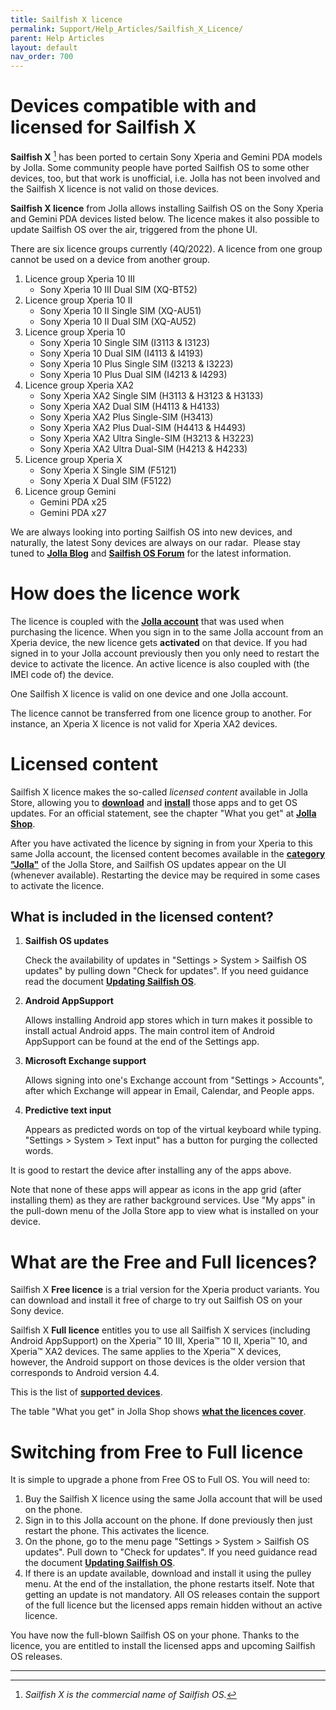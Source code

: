 ```yaml
---
title: Sailfish X licence
permalink: Support/Help_Articles/Sailfish_X_Licence/
parent: Help Articles
layout: default
nav_order: 700
---
```



# Devices compatible with and licensed for Sailfish X

**Sailfish X** [^1] has been ported to certain Sony Xperia and Gemini PDA models by Jolla. Some community people have ported Sailfish OS to some other devices, too, but that work is unofficial, i.e. Jolla has not been involved and the Sailfish X licence is not valid on those devices.

**Sailfish X licence** from Jolla allows installing Sailfish OS on the Sony Xperia and Gemini PDA devices listed below. The licence makes it also possible to update Sailfish OS over the air, triggered from the phone UI.

There are six licence groups currently (4Q/2022). A licence from one group cannot be used on a device from another group.

1.  Licence group Xperia 10 III
    * Sony Xperia 10 III Dual SIM (XQ-BT52)
2.  Licence group Xperia 10 II
    * Sony Xperia 10 II Single SIM (XQ-AU51)
    * Sony Xperia 10 II Dual SIM (XQ-AU52)
3.  Licence group Xperia 10
    * Sony Xperia 10 Single SIM (I3113 & I3123)
    * Sony Xperia 10 Dual SIM (I4113 & I4193)
    * Sony Xperia 10 Plus Single SIM (I3213 & I3223)
    * Sony Xperia 10 Plus Dual SIM (I4213 & I4293)
4.  Licence group Xperia XA2
    * Sony Xperia XA2 Single SIM (H3113 & H3123 & H3133)
    * Sony Xperia XA2 Dual SIM (H4113 & H4133)
    * Sony Xperia XA2 Plus Single-SIM (H3413)
    * Sony Xperia XA2 Plus Dual-SIM (H4413 & H4493)
    * Sony Xperia XA2 Ultra Single-SIM (H3213 & H3223)
    * Sony Xperia XA2 Ultra Dual-SIM (H4213 & H4233)
5.  Licence group Xperia X
    * Sony Xperia X Single SIM (F5121)
    * Sony Xperia X Dual SIM (F5122)
6.  Licence group Gemini
    * Gemini PDA x25
    * Gemini PDA x27

We are always looking into porting Sailfish OS into new devices, and naturally, the latest Sony devices are always on our radar.  Please stay tuned to **[Jolla Blog](https://blog.jolla.com/)** and **[Sailfish OS Forum](https://forum.sailfishos.org/)** for the latest information.


  

# How does the licence work

The licence is coupled with the **[Jolla account](/Support/Help_Articles/Accounts_Setup/Setup_Jolla_Account/)** that was used when purchasing the licence. When you sign in to the same Jolla account from an Xperia device, the new licence gets **activated** on that device. If you had signed in to your Jolla account previously then you only need to restart the device to activate the licence. An active licence is also coupled with (the IMEI code of) the device.

One Sailfish X licence is valid on one device and one Jolla account.

The licence cannot be transferred from one licence group to another. For instance, an Xperia X licence is not valid for Xperia XA2 devices.

  

# Licensed content

Sailfish X licence makes the so-called _licensed content_ available in Jolla Store, allowing you to **[download](https://shop.jolla.com/downloads/)** and **[install](https://jolla.com/sailfishxinstall/)** those apps and to get OS updates. For an official statement, see the chapter "What you get" at **[Jolla Shop](https://shop.jolla.com/)**.

After you have activated the licence by signing in from your Xperia to this same Jolla account, the licensed content becomes available in the **[category "Jolla"](/Support/Help_Articles/Accounts_Setup/Setup_Jolla_Account/#finding-the-licensed-apps-in-jolla-store)** of the Jolla Store, and Sailfish OS updates appear on the UI (whenever available). Restarting the device may be required in some cases to activate the licence.

  

## What is included in the licensed content?

1.  **Sailfish OS updates**

    Check the availability of updates in "Settings > System > Sailfish OS updates" by pulling down "Check for updates". If you need guidance read the document **[Updating Sailfish OS](/Support/Help_Articles/Updating_Sailfish_OS/)**.
    
2.  **Android AppSupport**

    Allows installing Android app stores which in turn makes it possible to install actual Android apps. The main control item of Android AppSupport can be found at the end of the Settings app.
    
3.  **Microsoft Exchange support**

    Allows signing into one's Exchange account from "Settings > Accounts", after which Exchange will appear in Email, Calendar, and People apps.
    
4.  **Predictive text input**

    Appears as predicted words on top of the virtual keyboard while typing. "Settings > System > Text input" has a button for purging the collected words.
    

It is good to restart the device after installing any of the apps above.

Note that none of these apps will appear as icons in the app grid (after installing them) as they are rather background services. Use "My apps" in the pull-down menu of the Jolla Store app to view what is installed on your device.

  

# What are the Free and Full licences?  

Sailfish X **Free licence** is a trial version for the Xperia product variants. You can download and install it free of charge to try out Sailfish OS on your Sony device.

Sailfish X **Full licence** entitles you to use all Sailfish X services (including Android AppSupport) on the Xperia™ 10 III, Xperia™ 10 II, Xperia™ 10, and Xperia™ XA2 devices. The same applies to the Xperia™ X devices, however, the Android support on those devices is the older version that corresponds to Android version 4.4.

This is the list of **[supported devices](https://docs.sailfishos.org/Support/Supported_Devices/)**.

The table "What you get" in Jolla Shop shows **[what the licences cover](https://shop.jolla.com/)**.

  

# Switching from Free to Full licence  

It is simple to upgrade a phone from Free OS to Full OS. You will need to:

1.  Buy the Sailfish X licence using the same Jolla account that will be used on the phone.
2.  Sign in to this Jolla account on the phone. If done previously then just restart the phone. This activates the licence.
3.  On the phone, go to the menu page "Settings > System > Sailfish OS updates". Pull down to "Check for updates". If you need guidance read the document **[Updating Sailfish OS](/Support/Help_Articles/Updating_Sailfish_OS/)**.
4.  If there is an update available, download and install it using the pulley menu. At the end of the installation, the phone restarts itself. Note that getting an update is not mandatory. All OS releases contain the support of the full licence but the licensed apps remain hidden without an active licence.

You have now the full-blown Sailfish OS on your phone. Thanks to the licence, you are entitled to install the licensed apps and upcoming Sailfish OS releases.

- - - - -
[^1]: _Sailfish X is the commercial name of Sailfish OS._

